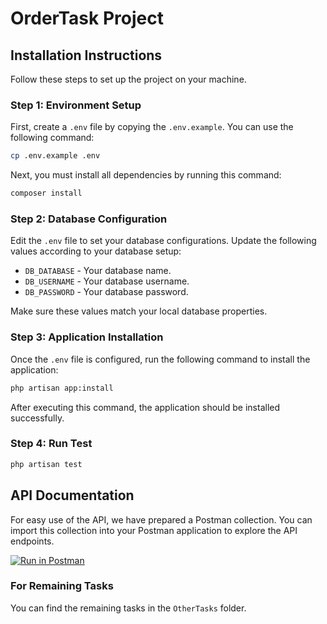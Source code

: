
# OrderTask Project

## Installation Instructions

Follow these steps to set up the project on your machine.

### Step 1: Environment Setup

First, create a `.env` file by copying the `.env.example`. You can use the following command:

```bash
cp .env.example .env
```
Next, you must install all dependencies by running this command:

```bash
composer install
```

### Step 2: Database Configuration

Edit the `.env` file to set your database configurations. Update the following values according to your database setup:

- `DB_DATABASE` - Your database name.
- `DB_USERNAME` - Your database username.
- `DB_PASSWORD` - Your database password.

Make sure these values match your local database properties.

### Step 3: Application Installation

Once the `.env` file is configured, run the following command to install the application:

```bash
php artisan app:install
```

After executing this command, the application should be installed successfully.


### Step 4: Run Test 

```bash
php artisan test
```




## API Documentation

For easy use of the API, we have prepared a Postman collection. You can import this collection into your Postman application to explore the API endpoints.

[![Run in Postman](https://run.pstmn.io/button.svg)](https://www.postman.com/crimson-astronaut-614147/workspace/order-demo/collection/your-collection-id?action=share&creator=5909341)



### For Remaining Tasks

You can find the remaining tasks in the `OtherTasks` folder.


